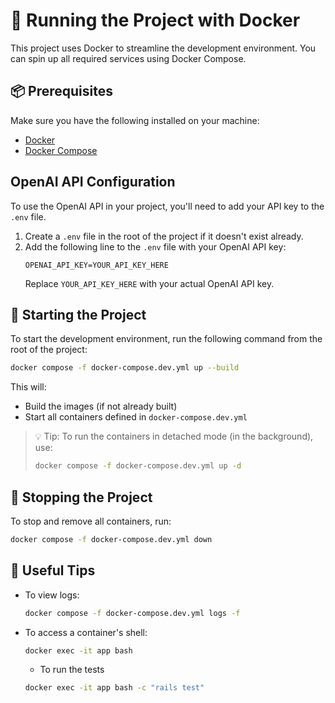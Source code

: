 # 🐳 Running the Project with Docker

This project uses Docker to streamline the development environment. You can spin up all required services using Docker Compose.

## 📦 Prerequisites

Make sure you have the following installed on your machine:

- [Docker](https://www.docker.com/)
- [Docker Compose](https://docs.docker.com/compose/)

## OpenAI API Configuration

To use the OpenAI API in your project, you'll need to add your API key to the `.env` file.

1. Create a `.env` file in the root of the project if it doesn't exist already.
2. Add the following line to the `.env` file with your OpenAI API key:
   ```
   OPENAI_API_KEY=YOUR_API_KEY_HERE
   ```
   Replace `YOUR_API_KEY_HERE` with your actual OpenAI API key.

## 🚀 Starting the Project

To start the development environment, run the following command from the root of the project:

```bash
docker compose -f docker-compose.dev.yml up --build
```

This will:

- Build the images (if not already built)
- Start all containers defined in `docker-compose.dev.yml`

> 💡 Tip: To run the containers in detached mode (in the background), use:
>
> ```bash
> docker compose -f docker-compose.dev.yml up -d
> ```

## 🛑 Stopping the Project

To stop and remove all containers, run:

```bash
docker compose -f docker-compose.dev.yml down
```

## 🧪 Useful Tips

- To view logs:

  ```bash
  docker compose -f docker-compose.dev.yml logs -f
  ```

- To access a container's shell:

  ```bash
  docker exec -it app bash
  ```

  - To run the tests
  ```bash
  docker exec -it app bash -c "rails test"
  ```